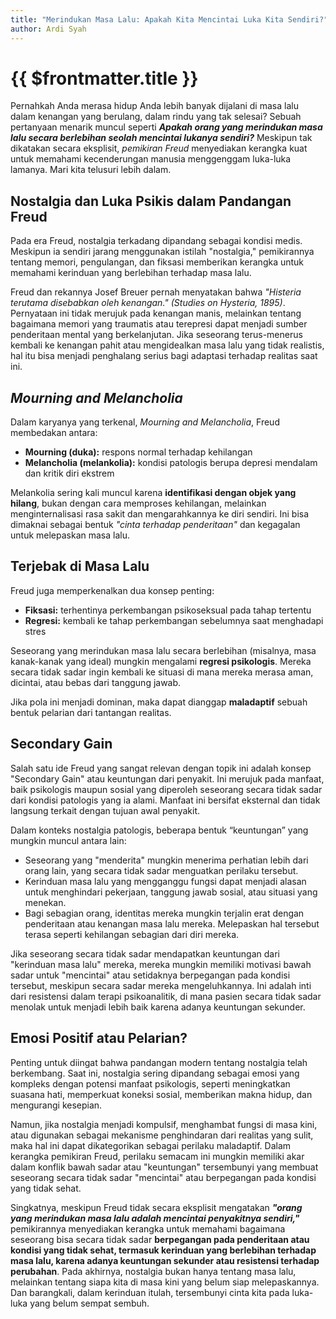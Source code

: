 ```yaml
---
title: "Merindukan Masa Lalu: Apakah Kita Mencintai Luka Kita Sendiri?"
author: Ardi Syah
---
```


<script setup>
import ReadingTime from '../.vitepress/theme/components/ReadingTime.vue';
</script>

# {{ $frontmatter.title }} <Badge type="warning" text="blog" />

<ReadingTime />

Pernahkah Anda merasa hidup Anda lebih banyak dijalani di masa lalu dalam kenangan yang berulang, dalam rindu yang tak selesai? Sebuah pertanyaan menarik muncul seperti ***Apakah orang yang merindukan masa lalu secara berlebihan seolah mencintai lukanya sendiri?***
Meskipun tak dikatakan secara eksplisit, *pemikiran Freud* menyediakan kerangka kuat untuk memahami kecenderungan manusia menggenggam luka-luka lamanya. Mari kita telusuri lebih dalam.

## Nostalgia dan Luka Psikis dalam Pandangan Freud

Pada era Freud, nostalgia terkadang dipandang sebagai kondisi medis. Meskipun ia sendiri jarang menggunakan istilah "nostalgia," pemikirannya tentang memori, pengulangan, dan fiksasi memberikan kerangka untuk memahami kerinduan yang berlebihan terhadap masa lalu.

Freud dan rekannya Josef Breuer pernah menyatakan bahwa _"Histeria terutama disebabkan oleh kenangan." (Studies on Hysteria, 1895)_. Pernyataan ini tidak merujuk pada kenangan manis, melainkan tentang bagaimana memori yang traumatis atau terepresi dapat menjadi sumber penderitaan mental yang berkelanjutan. Jika seseorang terus-menerus kembali ke kenangan pahit atau mengidealkan masa lalu yang tidak realistis, hal itu bisa menjadi penghalang serius bagi adaptasi terhadap realitas saat ini.

## *Mourning and Melancholia*

Dalam karyanya yang terkenal, *Mourning and Melancholia*, Freud membedakan antara:

- **Mourning (duka):** respons normal terhadap kehilangan  
- **Melancholia (melankolia):** kondisi patologis berupa depresi mendalam dan kritik diri ekstrem

Melankolia sering kali muncul karena **identifikasi dengan objek yang hilang**, bukan dengan cara memproses kehilangan, melainkan menginternalisasi rasa sakit dan mengarahkannya ke diri sendiri. Ini bisa dimaknai sebagai bentuk *"cinta terhadap penderitaan"* dan kegagalan untuk melepaskan masa lalu.

## Terjebak di Masa Lalu

Freud juga memperkenalkan dua konsep penting:

- **Fiksasi:** terhentinya perkembangan psikoseksual pada tahap tertentu  
- **Regresi:** kembali ke tahap perkembangan sebelumnya saat menghadapi stres

Seseorang yang merindukan masa lalu secara berlebihan (misalnya, masa kanak-kanak yang ideal) mungkin mengalami **regresi psikologis**. Mereka secara tidak sadar ingin kembali ke situasi di mana mereka merasa aman, dicintai, atau bebas dari tanggung jawab.

Jika pola ini menjadi dominan, maka dapat dianggap **maladaptif** sebuah bentuk pelarian dari tantangan realitas.

## Secondary Gain

Salah satu ide Freud yang sangat relevan dengan topik ini adalah konsep "Secondary Gain" atau keuntungan dari penyakit. Ini merujuk pada manfaat, baik psikologis maupun sosial yang diperoleh seseorang secara tidak sadar dari kondisi patologis yang ia alami. Manfaat ini bersifat eksternal dan tidak langsung terkait dengan tujuan awal penyakit.

Dalam konteks nostalgia patologis, beberapa bentuk “keuntungan” yang mungkin muncul antara lain:

- Seseorang yang "menderita" mungkin menerima perhatian lebih dari orang lain, yang secara tidak sadar menguatkan perilaku tersebut.
- Kerinduan masa lalu yang mengganggu fungsi dapat menjadi alasan untuk menghindari pekerjaan, tanggung jawab sosial, atau situasi yang menekan.
- Bagi sebagian orang, identitas mereka mungkin terjalin erat dengan penderitaan atau kenangan masa lalu mereka. Melepaskan hal tersebut terasa seperti kehilangan sebagian dari diri mereka.

Jika seseorang secara tidak sadar mendapatkan keuntungan dari "kerinduan masa lalu" mereka, mereka mungkin memiliki motivasi bawah sadar untuk "mencintai" atau setidaknya berpegangan pada kondisi tersebut, meskipun secara sadar mereka mengeluhkannya. Ini adalah inti dari resistensi dalam terapi psikoanalitik, di mana pasien secara tidak sadar menolak untuk menjadi lebih baik karena adanya keuntungan sekunder.

## Emosi Positif atau Pelarian?

Penting untuk diingat bahwa pandangan modern tentang nostalgia telah berkembang. Saat ini, nostalgia sering dipandang sebagai emosi yang kompleks dengan potensi manfaat psikologis, seperti meningkatkan suasana hati, memperkuat koneksi sosial, memberikan makna hidup, dan mengurangi kesepian. 

Namun, jika nostalgia menjadi kompulsif, menghambat fungsi di masa kini, atau digunakan sebagai mekanisme penghindaran dari realitas yang sulit, maka hal ini dapat dikategorikan sebagai perilaku maladaptif. Dalam kerangka pemikiran Freud, perilaku semacam ini mungkin memiliki akar dalam konflik bawah sadar atau "keuntungan" tersembunyi yang membuat seseorang secara tidak sadar "mencintai" atau berpegangan pada kondisi yang tidak sehat.

Singkatnya, meskipun Freud tidak secara eksplisit mengatakan ***"orang yang merindukan masa lalu adalah mencintai penyakitnya sendiri,"*** pemikirannya menyediakan kerangka untuk memahami bagaimana seseorang bisa secara tidak sadar **berpegangan pada penderitaan atau kondisi yang tidak sehat, termasuk kerinduan yang berlebihan terhadap masa lalu, karena adanya keuntungan sekunder atau resistensi terhadap perubahan**. Pada akhirnya, nostalgia bukan hanya tentang masa lalu, melainkan tentang siapa kita di masa kini yang belum siap melepaskannya. Dan barangkali, dalam kerinduan itulah, tersembunyi cinta kita pada luka-luka yang belum sempat sembuh.